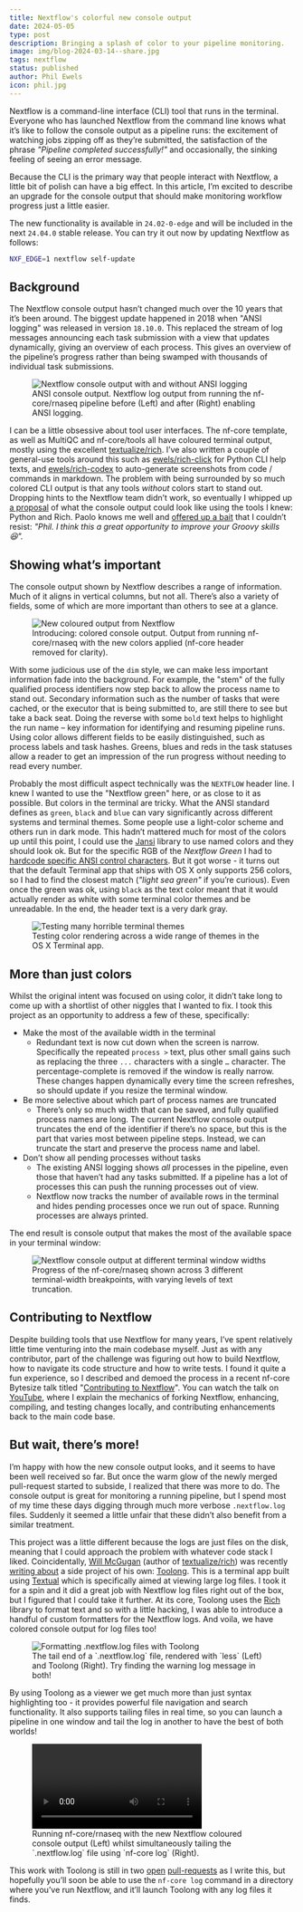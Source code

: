 ```yaml
---
title: Nextflow's colorful new console output
date: 2024-05-05
type: post
description: Bringing a splash of color to your pipeline monitoring.
image: img/blog-2024-03-14--share.jpg
tags: nextflow
status: published
author: Phil Ewels
icon: phil.jpg
---
```


Nextflow is a command-line interface (CLI) tool that runs in the terminal. Everyone who has launched Nextflow from the command line knows what it’s like to follow the console output as a pipeline runs: the excitement of watching jobs zipping off as they’re submitted, the satisfaction of the phrase _"Pipeline completed successfully!"_ and occasionally, the sinking feeling of seeing an error message.

Because the CLI is the primary way that people interact with Nextflow, a little bit of polish can have a big effect. In this article, I’m excited to describe an upgrade for the console output that should make monitoring workflow progress just a little easier.

The new functionality is available in `24.02-0-edge` and will be included in the next `24.04.0` stable release. You can try it out now by updating Nextflow as follows:

```bash
NXF_EDGE=1 nextflow self-update
```

## Background

The Nextflow console output hasn’t changed much over the 10 years that it’s been around. The biggest update happened in 2018 when "ANSI logging" was released in version `18.10.0`. This replaced the stream of log messages announcing each task submission with a view that updates dynamically, giving an overview of each process. This gives an overview of the pipeline’s progress rather than being swamped with thousands of individual task submissions.

<figure>
  <img src="/img/blog-nextflow-colored-logs/nextflow_log_with_without_ansi.png" alt="Nextflow console output with and without ANSI logging">
  <figcaption>
    ANSI console output. Nextflow log output from running the nf-core/rnaseq pipeline before (Left) and after (Right) enabling ANSI logging.
  </figcaption>
</figure>

I can be a little obsessive about tool user interfaces. The nf-core template, as well as MultiQC and nf-core/tools all have coloured terminal output, mostly using the excellent [textualize/rich](https://github.com/Textualize/rich). I’ve also written a couple of general-use tools around this such as [ewels/rich-click](https://github.com/ewels/rich-click/) for Python CLI help texts, and [ewels/rich-codex](https://github.com/ewels/rich-codex) to auto-generate screenshots from code / commands in markdown. The problem with being surrounded by so much colored CLI output is that any tools _without_ colors start to stand out. Dropping hints to the Nextflow team didn’t work, so eventually I whipped up [a proposal](https://github.com/nextflow-io/nextflow/issues/3976) of what the console output could look like using the tools I knew: Python and Rich. Paolo knows me well and [offered up a bait](https://github.com/nextflow-io/nextflow/issues/3976#issuecomment-1568071479) that I couldn’t resist: _"Phil. I think this a great opportunity to improve your Groovy skills 😆"._

## Showing what’s important

The console output shown by Nextflow describes a range of information. Much of it aligns in vertical columns, but not all. There’s also a variety of fields, some of which are more important than others to see at a glance.

<figure>
  <img src="/img/blog-nextflow-colored-logs/nextflow_coloured_logs.png" alt="New coloured output from Nextflow">
  <figcaption>
    Introducing: colored console output. Output from running nf-core/rnaseq with the new colors applied (nf-core header removed for clarity).
  </figcaption>
</figure>

With some judicious use of the `dim` style, we can make less important information fade into the background. For example, the "stem" of the fully qualified process identifiers now step back to allow the process name to stand out. Secondary information such as the number of tasks that were cached, or the executor that is being submitted to, are still there to see but take a back seat. Doing the reverse with some `bold` text helps to highlight the run name – key information for identifying and resuming pipeline runs. Using color allows different fields to be easily distinguished, such as process labels and task hashes. Greens, blues and reds in the task statuses allow a reader to get an impression of the run progress without needing to read every number.

Probably the most difficult aspect technically was the `NEXTFLOW` header line. I knew I wanted to use the "Nextflow green" here, or as close to it as possible. But colors in the terminal are tricky. What the ANSI standard defines as `green`, `black` and `blue` can vary significantly across different systems and terminal themes. Some people use a light-color scheme and others run in dark mode. This hadn’t mattered much for most of the colors up until this point, I could use the [Jansi](https://github.com/fusesource/jansi) library to use named colors and they should look ok. But for the specific RGB of the _Nextflow Green_ I had to [hardcode specific ANSI control characters](https://github.com/nextflow-io/nextflow/blob/c9c7032c2e34132cf721ffabfea09d893adf3761/modules/nextflow/src/main/groovy/nextflow/cli/CmdRun.groovy#L379-L389). But it got worse - it turns out that the default Terminal app that ships with OS X only supports 256 colors, so I had to find the closest match (_"light sea green"_ if you’re curious). Even once the green was ok, using `black` as the text color meant that it would actually render as white with some terminal color themes and be unreadable. In the end, the header text is a very dark gray.

<figure>
  <img src="/img/blog-nextflow-colored-logs/testing_terminal_themes.png" alt="Testing many horrible terminal themes">
  <figcaption>
    Testing color rendering across a wide range of themes in the OS X Terminal app.
  </figcaption>
</figure>

## More than just colors

Whilst the original intent was focused on using color, it didn’t take long to come up with a shortlist of other niggles that I wanted to fix. I took this project as an opportunity to address a few of these, specifically:

- Make the most of the available width in the terminal
  - Redundant text is now cut down when the screen is narrow. Specifically the repeated `process >` text, plus other small gains such as replacing the three `...` characters with a single `…` character. The percentage-complete is removed if the window is really narrow. These changes happen dynamically every time the screen refreshes, so should update if you resize the terminal window.
- Be more selective about which part of process names are truncated
  - There’s only so much width that can be saved, and fully qualified process names are long. The current Nextflow console output truncates the end of the identifier if there’s no space, but this is the part that varies most between pipeline steps. Instead, we can truncate the start and preserve the process name and label.
- Don’t show all pending processes without tasks
  - The existing ANSI logging shows _all_ processes in the pipeline, even those that haven’t had any tasks submitted. If a pipeline has a lot of processes this can push the running processes out of view.
  - Nextflow now tracks the number of available rows in the terminal and hides pending processes once we run out of space. Running processes are always printed.

The end result is console output that makes the most of the available space in your terminal window:

<figure>
  <img src="/img/blog-nextflow-colored-logs/nextflow_console_varying_widths.png" alt="Nextflow console output at different terminal window widths">
  <figcaption>
    Progress of the nf-core/rnaseq shown across 3 different terminal-width breakpoints, with varying levels of text truncation.
  </figcaption>
</figure>

## Contributing to Nextflow

Despite building tools that use Nextflow for many years, I’ve spent relatively little time venturing into the main codebase myself. Just as with any contributor, part of the challenge was figuring out how to build Nextflow, how to navigate its code structure and how to write tests. I found it quite a fun experience, so I described and demoed the process in a recent nf-core Bytesize talk titled "[Contributing to Nextflow](https://nf-co.re/events/2024/bytesize_nextflow_dev)". You can watch the talk on [YouTube](https://www.youtube.com/watch?v=R0fqk5OS-nw), where I explain the mechanics of forking Nextflow, enhancing, compiling, and testing changes locally, and contributing enhancements back to the main code base.

## But wait, there’s more!

I’m happy with how the new console output looks, and it seems to have been well received so far. But once the warm glow of the newly merged pull-request started to subside, I realized that there was more to do. The console output is great for monitoring a running pipeline, but I spend most of my time these days digging through much more verbose `.nextflow.log` files. Suddenly it seemed a little unfair that these didn’t also benefit from a similar treatment.

This project was a little different because the logs are just files on the disk, meaning that I could approach the problem with whatever code stack I liked. Coincidentally, [Will McGugan](https://github.com/willmcgugan) (author of [textualize/rich](https://github.com/Textualize/rich)) was recently [writing about](https://textual.textualize.io/blog/2024/02/11/file-magic-with-the-python-standard-library/) a side project of his own: [Toolong](https://github.com/textualize/toolong). This is a terminal app built using [Textual](https://www.textualize.io/) which is specifically aimed at viewing large log files. I took it for a spin and it did a great job with Nextflow log files right out of the box, but I figured that I could take it further. At its core, Toolong uses the [Rich](https://github.com/textualize/rich) library to format text and so with a little hacking, I was able to introduce a handful of custom formatters for the Nextflow logs. And voila, we have colored console output for log files too!

<figure>
  <img src="/img/blog-nextflow-colored-logs/nextflow_logs_side_by_side.png" alt="Formatting .nextflow.log files with Toolong">
  <figcaption>
    The tail end of a `.nextflow.log` file, rendered with `less` (Left) and Toolong (Right). Try finding the warning log message in both!
  </figcaption>
</figure>

By using Toolong as a viewer we get much more than just syntax highlighting too - it provides powerful file navigation and search functionality. It also supports tailing files in real time, so you can launch a pipeline in one window and tail the log in another to have the best of both worlds!

<figure>
  <video controls>
    <source src="/img/blog-nextflow-colored-logs/nextflow_logs_best_both_worlds.mp4" type="video/mp4">
    Your browser does not support the video tag.
  </video>
  <figcaption>
    Running nf-core/rnaseq with the new Nextflow coloured console output (Left) whilst simultaneously tailing the `.nextflow.log` file using `nf-core log` (Right).
  </figcaption>
</figure>

This work with Toolong is still in two [open](https://github.com/Textualize/toolong/pull/47) [pull-requests](https://github.com/nf-core/tools/pull/2895) as I write this, but hopefully you’ll soon be able to use the `nf-core log` command in a directory where you’ve run Nextflow, and it’ll launch Toolong with any log files it finds.
